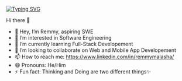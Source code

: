 [![Typing SVG](https://readme-typing-svg.demolab.com?font=Fira+Code&pause=1000&center=true&vCenter=true&width=435&lines=Always+Learning+new+things;Keep+Moving...;Deliver+Value+wherever+you+are;You+have+one+Life;only+one;Just+a+chance+to+make+it+count)](https://git.io/typing-svg)

Hi there 👋
- 👋 Hey, I’m Remmy, aspiring SWE
- 👀 I’m interested in Software Engineering
- 🌱 I’m currently learning Full-Stack Developement
- 💞️ I’m looking to collaborate on Web and Mobile App Developement
- 📫 How to reach me: https://www.linkedin.com/in/remmymalasha/
- 😄 Pronouns: He/Him
- ⚡ Fun fact: Thinking and Doing are two different things✨ 

<!---
MalashaRemmy/MalashaRemmy is a ✨ special ✨ repository because its `README.md` (this file) appears on your GitHub profile.
You can click the Preview link to take a look at your changes.
--->
